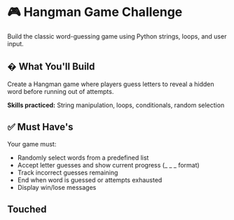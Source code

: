 
# 🎮 Hangman Game Challenge

Build the classic word-guessing game using Python strings, loops, and user input.

## � What You'll Build

Create a Hangman game where players guess letters to reveal a hidden word before running out of attempts.

**Skills practiced:** String manipulation, loops, conditionals, random selection

## ✅ Must Have's

Your game must:
- Randomly select words from a predefined list
- Accept letter guesses and show current progress (_ _ _ format)
- Track incorrect guesses remaining
- End when word is guessed or attempts exhausted
- Display win/lose messages

## Touched
